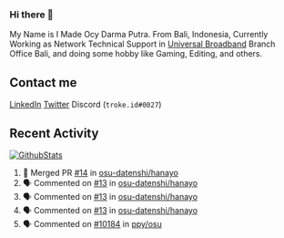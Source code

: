 ### Hi there 👋

My Name is I Made Ocy Darma Putra. From Bali, Indonesia, Currently Working as Network Technical Support in [Universal Broadband](https://universal.net.id) Branch Office Bali, and doing some hobby like Gaming, Editing, and others.

## Contact me

[LinkedIn](https://linkedin.com/in/troke) [Twitter](https://twitter.com/darma_ochi) Discord (`troke.id#0027`)

## Recent Activity

[![GithubStats](https://github-readme-stats.vercel.app/api?username=troke12&show_icons=true)](https://github.com/troke12)

<!--START_SECTION:activity-->
1. 🎉 Merged PR [#14](https://github.com//osu-datenshi/hanayo/pull/14) in [osu-datenshi/hanayo](https://github.com//osu-datenshi/hanayo)
2. 🗣 Commented on [#13](https://github.com//osu-datenshi/hanayo/issues/13) in [osu-datenshi/hanayo](https://github.com//osu-datenshi/hanayo)
3. 🗣 Commented on [#13](https://github.com//osu-datenshi/hanayo/issues/13) in [osu-datenshi/hanayo](https://github.com//osu-datenshi/hanayo)
4. 🗣 Commented on [#13](https://github.com//osu-datenshi/hanayo/issues/13) in [osu-datenshi/hanayo](https://github.com//osu-datenshi/hanayo)
5. 🗣 Commented on [#10184](https://github.com//ppy/osu/issues/10184) in [ppy/osu](https://github.com//ppy/osu)
<!--END_SECTION:activity-->

